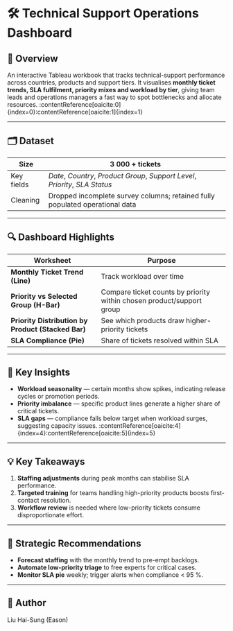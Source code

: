 # 🛠️ Technical Support Operations Dashboard  

## 📌 Overview  
An interactive Tableau workbook that tracks technical-support performance across countries, products and support tiers. It visualises **monthly ticket trends, SLA fulfilment, priority mixes and workload by tier**, giving team leads and operations managers a fast way to spot bottlenecks and allocate resources. :contentReference[oaicite:0]{index=0}:contentReference[oaicite:1]{index=1}  

---

## 🗂️ Dataset  
| Size | 3 000 + tickets |
| ---- | --------------- |
| Key fields | *Date*, *Country*, *Product Group*, *Support Level*, *Priority*, *SLA Status* |
| Cleaning | Dropped incomplete survey columns; retained fully populated operational data |  

---

## 🔍 Dashboard Highlights  
| Worksheet | Purpose |
|-----------|---------|
| **Monthly Ticket Trend (Line)** | Track workload over time |
| **Priority vs Selected Group (H-Bar)** | Compare ticket counts by priority within chosen product/support group |
| **Priority Distribution by Product (Stacked Bar)** | See which products draw higher-priority tickets |
| **SLA Compliance (Pie)** | Share of tickets resolved within SLA |  

---

## 🚀 Key Insights  
- **Workload seasonality** — certain months show spikes, indicating release cycles or promotion periods.  
- **Priority imbalance** — specific product lines generate a higher share of critical tickets.  
- **SLA gaps** — compliance falls below target when workload surges, suggesting capacity issues. :contentReference[oaicite:4]{index=4}:contentReference[oaicite:5]{index=5}  

---

## 💡 Key Takeaways  
1. **Staffing adjustments** during peak months can stabilise SLA performance.  
2. **Targeted training** for teams handling high-priority products boosts first-contact resolution.  
3. **Workflow review** is needed where low-priority tickets consume disproportionate effort.  

---

## 🎯 Strategic Recommendations  
- **Forecast staffing** with the monthly trend to pre-empt backlogs.  
- **Automate low-priority triage** to free experts for critical cases.  
- **Monitor SLA pie** weekly; trigger alerts when compliance < 95 %.  

---

## 👤 Author  
Liu Hai-Sung (Eason)
